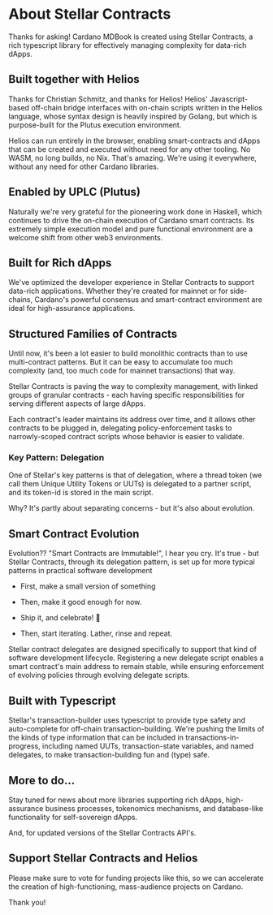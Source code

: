 # About Stellar Contracts

Thanks for asking! Cardano MDBook is created using Stellar Contracts, a rich typescript library for effectively managing complexity for data-rich dApps.

## Built together with Helios

Thanks for Christian Schmitz, and thanks for Helios! Helios' Javascript-based off-chain bridge interfaces with on-chain scripts written in the Helios language, whose syntax design is heavily inspired by Golang, but which is purpose-built for the Plutus execution environment.

Helios can run entirely in the browser, enabling smart-contracts and dApps that can be created and executed without need for any other tooling. No WASM, no long builds, no Nix. That's amazing. We're using it everywhere, without any need for other Cardano libraries.

## Enabled by UPLC (Plutus)

Naturally we're very grateful for the pioneering work done in Haskell, which continues to drive the on-chain execution of Cardano smart contracts. Its extremely simple execution model and pure functional environment are a welcome shift from other web3 environments.

## Built for Rich dApps

We've optimized the developer experience in Stellar Contracts to support data-rich applications. Whether they're created for mainnet or for side-chains, Cardano's powerful consensus and smart-contract environment are ideal for high-assurance applications.

## Structured Families of Contracts

Until now, it's been a lot easier to build monolithic contracts than to use multi-contract patterns. But it can be easy to accumulate too much complexity (and, too much code for mainnet transactions) that way.

Stellar Contracts is paving the way to complexity management, with linked groups of granular contracts - each having specific responsibilities for serving different aspects of large dApps.

Each contract's leader maintains its address over time, and it allows other contracts to be plugged in, delegating policy-enforcement tasks to narrowly-scoped contract scripts whose behavior is easier to validate.

### Key Pattern: Delegation

One of Stellar's key patterns is that of delegation, where a thread token (we call them Unique Utility Tokens or UUTs) is delegated to a partner script, and its token-id is stored in the main script.

Why? It's partly about separating concerns - but it's also about evolution.

## Smart Contract Evolution

Evolution?? "Smart Contracts are Immutable!", I hear you cry. It's true - but Stellar Contracts, through its delegation pattern, is set up for more typical patterns in practical software development

*   First, make a small version of something
    
*   Then, make it good enough for now.
    
*   Ship it, and celebrate! 🎉
    
*   Then, start iterating. Lather, rinse and repeat.
    

Stellar contract delegates are designed specifically to support that kind of software development lifecycle. Registering a new delegate script enables a smart contract's main address to remain stable, while ensuring enforcement of evolving policies through evolving delegate scripts.

## Built with Typescript

Stellar's transaction-builder uses typescript to provide type safety and auto-complete for off-chain transaction-building. We're pushing the limits of the kinds of type information that can be included in transactions-in-progress, including named UUTs, transaction-state variables, and named delegates, to make transaction-building fun and (type) safe.

## More to do...

Stay tuned for news about more libraries supporting rich dApps, high-assurance business processes, tokenomics mechanisms, and database-like functionality for self-sovereign dApps.

And, for updated versions of the Stellar Contracts API's.

## Support Stellar Contracts and Helios

Please make sure to vote for funding projects like this, so we can accelerate the creation of high-functioning, mass-audience projects on Cardano.

Thank you!
